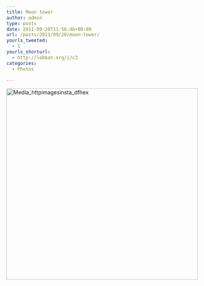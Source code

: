```yaml
---
title: Moon tower
author: admin
type: posts
date: 2011-09-20T11:56:46+00:00
url: /posts/2011/09/20/moon-tower/
yourls_tweeted:
  - 1
yourls_shorturl:
  - http://lobban.org/i/c3
categories:
  - Photos

---
```

<div class='posterous_autopost'>
  <a href="http://instagr.am/p/NnVoM/"></p> 
  
  <div class='p_embed p_image_embed'>
    <a href="http://posterous.com/getfile/files.posterous.com/nonimage/drjGnDwidFgGfrBjhGsmbfIjrqrpmztlBspIkIDpkvAmpfzcsabnHsvqEzCJ/media_httpimagesinsta_DFhex.jpg.scaled1000.jpg"><img alt="Media_httpimagesinsta_dfhex" height="500" src="http://posterous.com/getfile/files.posterous.com/nonimage/drjGnDwidFgGfrBjhGsmbfIjrqrpmztlBspIkIDpkvAmpfzcsabnHsvqEzCJ/media_httpimagesinsta_DFhex.jpg.scaled500.jpg" width="500" /></a>
  </div>
  
  <p>
    </a></div>
